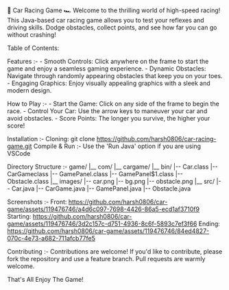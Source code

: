 🚗 Car Racing Game 🏎️
Welcome to the thrilling world of high-speed racing! This Java-based car racing game allows you to test your reflexes and driving skills. Dodge obstacles, collect points, and see how far you can go without crashing!

Table of Contents:

  Features :-
    - Smooth Controls: 
        Click anywhere on the frame to start the game and enjoy a seamless gaming experience.
    - Dynamic Obstacles: 
        Navigate through randomly appearing obstacles that keep you on your toes.
    - Engaging Graphics: 
        Enjoy visually appealing graphics with a sleek and modern design.
    
  How to Play :-
    - Start the Game: 
        Click on any side of the frame to begin the race.
    - Control Your Car: 
        Use the arrow keys to maneuver your car and avoid obstacles.
    - Score Points: 
        The longer you survive, the higher your score!
        
  Installation :-
    Cloning: 
        git clone https://github.com/harsh0806/car-racing-game.git
    Compile & Run :- 
        Use the 'Run Java' option if you are using VSCode
        
  Directory Structure :- 
    game/
    |__ com/
       |__ cargame/
          |__ bin/
               |-- Car.class
               |-- CarGameclass
               |-- GamePanel.class
               |-- GamePanel$1.class
               |-- Obstacle.class
          |__ images/
               |-- car.png
               |-- bg.png
               |-- obstacle.png
          |__ src/
               |-- Car.java
               |-- CarGame.java
               |-- GamePanel.java
               |-- Obstacle.java

  Screenshots :-
    Front: https://github.com/harsh0806/car-game/assets/119476746/a4d6c097-7698-4426-86a5-ecd1af3710f9
    Starting: https://github.com/harsh0806/car-game/assets/119476746/3d2c157c-d751-4936-8c6f-5893c7ef3f66
    Ending: https://github.com/harsh0806/car-game/assets/119476746/84ed4827-070c-4e73-a682-711afcb77fe5

  Contributing :-
    Contributions are welcome! If you'd like to contribute, please fork the repository and use a feature branch. Pull requests are warmly welcome.
    
That's All Enjoy The Game!
